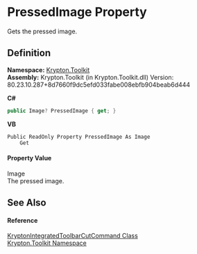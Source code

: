 # PressedImage Property


Gets the pressed image.



## Definition
**Namespace:** <a href="79d2eac2-21f4-54ff-7552-b20c33c30600.md">Krypton.Toolkit</a>  
**Assembly:** Krypton.Toolkit (in Krypton.Toolkit.dll) Version: 80.23.10.287+8d7660f9dc5efd033fabe008ebfb904beab6d444

**C#**
``` C#
public Image? PressedImage { get; }
```
**VB**
``` VB
Public ReadOnly Property PressedImage As Image
	Get
```



#### Property Value
Image  
The pressed image.

## See Also


#### Reference
<a href="c1cf468b-593a-7566-97d3-daa461b77710.md">KryptonIntegratedToolbarCutCommand Class</a>  
<a href="79d2eac2-21f4-54ff-7552-b20c33c30600.md">Krypton.Toolkit Namespace</a>  
